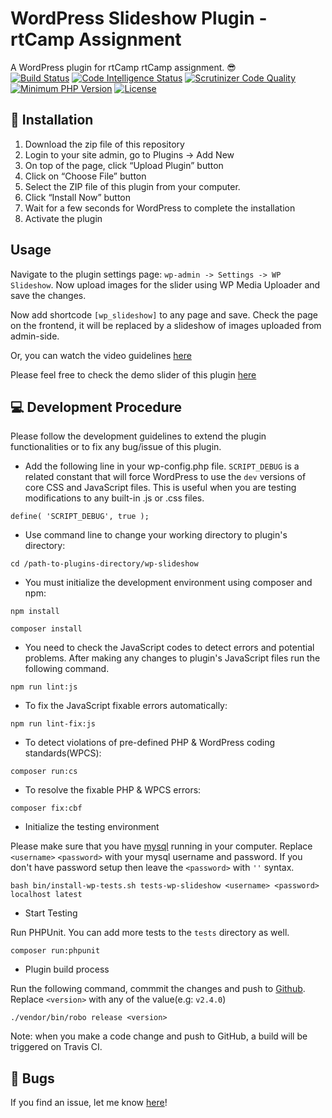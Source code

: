 # WordPress Slideshow Plugin - rtCamp Assignment 

A WordPress plugin for rtCamp rtCamp assignment. 😎 <br />
[![Build Status](https://scrutinizer-ci.com/g/mahbubme/WP-Slideshow/badges/quality-score.png?b=master)](https://scrutinizer-ci.com/g/mahbubme/WP-Slideshow/build-status/master)
[![Code Intelligence Status](https://scrutinizer-ci.com/g/mahbubme/WP-Slideshow/badges/code-intelligence.svg?b=master)](https://scrutinizer-ci.com/code-intelligence)
[![Scrutinizer Code Quality](https://scrutinizer-ci.com/g/mahbubme/WP-Slideshow/badges/quality-score.png?b=master)](https://scrutinizer-ci.com/g/mahbubme/WP-Slideshow/?branch=master)
[![Minimum PHP Version](https://img.shields.io/badge/php-%3E%3D%205.6-8892BF.svg?style=flat-square)](https://php.net/)
[![License](https://img.shields.io/badge/license-GPL--3.0%2B-red.svg)](https://github.com/mahbubme/WP-Slideshow/blob/master/license.txt)

## 🚚 Installation

1. Download the zip file of this repository
2. Login to your site admin, go to Plugins -> Add New
2. On top of the page, click “Upload Plugin” button
3. Click on “Choose File” button
4. Select the ZIP file of this plugin from your computer.
5. Click “Install Now” button
6. Wait for a few seconds for WordPress to complete the installation
7. Activate the plugin

## Usage

Navigate to the plugin settings page: `wp-admin -> Settings -> WP Slideshow`. Now upload images for the slider using WP Media Uploader and save the changes.

Now add shortcode `[wp_slideshow]` to any page and save. Check the page on the frontend, it will be replaced by a slideshow of images uploaded from admin-side.

Or, you can watch the video guidelines [here](https://youtu.be/e0RNuAXKV5o) 

Please feel free to check the demo slider of this plugin [here](https://mahbub.me/wp-slideshow-demo/slider/)


## 💻 Development Procedure

Please follow the development guidelines to extend the plugin functionalities or to fix any bug/issue of this plugin.

- Add the following line in your wp-config.php file. `SCRIPT_DEBUG` is a related constant that will force WordPress to use the `dev` versions of core CSS and JavaScript files. This is useful when you are testing modifications to any built-in .js or .css files.

`define( 'SCRIPT_DEBUG', true );`

- Use command line to change your working directory to plugin's directory: 

`cd /path-to-plugins-directory/wp-slideshow`

- You must initialize the development environment using composer and npm:

`npm install` 

`composer install`

- You need to check the JavaScript codes to detect errors and potential problems. After making any changes to plugin's JavaScript files run the following command.   

`npm run lint:js`

- To fix the JavaScript fixable errors automatically:

`npm run lint-fix:js` 

- To detect violations of pre-defined PHP & WordPress coding standards(WPCS):

`composer run:cs`

- To resolve the fixable PHP & WPCS errors:

`composer fix:cbf`

- Initialize the testing environment

Please make sure that you have [mysql](https://dev.mysql.com/downloads/mysql/) running in your computer. Replace `<username>` `<password>` with your mysql username and password. If you don't have password setup then leave the `<password>` with `''` syntax. 

`bash bin/install-wp-tests.sh tests-wp-slideshow <username> <password> localhost latest`

- Start Testing

Run PHPUnit. You can add more tests to the `tests` directory as well. 

`composer run:phpunit`

- Plugin build process

Run the following command, commmit the changes and push to [Github](https://github.com/mahbubme/WP-Slideshow/). Replace `<version>` with any of the value(e.g: `v2.4.0`)

`./vendor/bin/robo release <version>`

Note: when you make a code change and push to GitHub, a build will be triggered on Travis CI.

## 🐞 Bugs
If you find an issue, let me know [here](https://github.com/mahbubme/WP-Slideshow/issues?state=open)!


